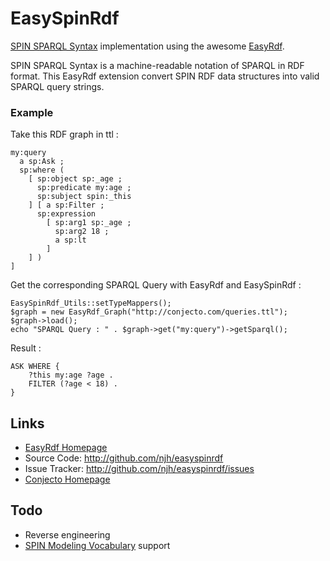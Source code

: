 EasySpinRdf
===========

[SPIN SPARQL Syntax](http://spinrdf.org/sp.html) implementation using the awesome [EasyRdf](http://www.easyrdf.org).

SPIN SPARQL Syntax is a machine-readable notation of SPARQL in RDF format. This EasyRdf extension convert SPIN RDF data structures into valid SPARQL query strings.

### Example ###

Take this RDF graph in ttl : 

    my:query
      a sp:Ask ;
      sp:where (
        [ sp:object sp:_age ;
          sp:predicate my:age ;
          sp:subject spin:_this
        ] [ a sp:Filter ;
          sp:expression
            [ sp:arg1 sp:_age ;
              sp:arg2 18 ;
              a sp:lt
            ]
        ] )
    ]
    
Get the corresponding SPARQL Query with EasyRdf and EasySpinRdf :

    EasySpinRdf_Utils::setTypeMappers();
    $graph = new EasyRdf_Graph("http://conjecto.com/queries.ttl");
    $graph->load();
    echo "SPARQL Query : " . $graph->get("my:query")->getSparql();

Result :

    ASK WHERE {
    	?this my:age ?age .
    	FILTER (?age < 18) .
    }

Links
-----

* [EasyRdf Homepage](http://www.easyrdf.org/)
* Source Code: <http://github.com/njh/easyspinrdf>
* Issue Tracker: <http://github.com/njh/easyspinrdf/issues>
* [Conjecto Homepage](http://www.conjecto.com/)

Todo
--------

* Reverse engineering
* [SPIN Modeling Vocabulary](http://spinrdf.org/spin.html) support
